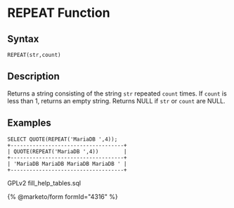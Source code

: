 
# REPEAT Function

## Syntax


```
REPEAT(str,count)
```

## Description


Returns a string consisting of the string `str` repeated `count` times. If
`count` is less than 1, returns an empty string. Returns NULL if `str` or
`count` are NULL.


## Examples


```
SELECT QUOTE(REPEAT('MariaDB ',4));
+------------------------------------+
| QUOTE(REPEAT('MariaDB ',4))        |
+------------------------------------+
| 'MariaDB MariaDB MariaDB MariaDB ' |
+------------------------------------+
```


GPLv2 fill_help_tables.sql


{% @marketo/form formId="4316" %}
